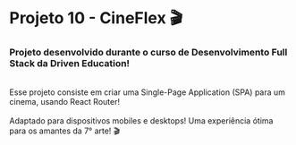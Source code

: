 # Projeto 10 - CineFlex 🎬
<h3> Projeto desenvolvido durante o curso de Desenvolvimento Full Stack da Driven Education! </h3>
<br>
Esse projeto consiste em criar uma Single-Page Application (SPA) para um cinema, usando React Router!
<br>
<br>
Adaptado para dispositivos mobiles e desktops! Uma experiência ótima para os amantes da 7° arte! 🎬